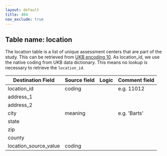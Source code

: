 ```yaml
---
layout: default
title: 404
nav_exclude: true
---
```


## Table name: location

The location table is a list of unique assessment centers that are part of the study.
This can be retrieved from [UKB encoding 10](https://biobank.ctsu.ox.ac.uk/crystal/coding.cgi?id=10). 
As location_id, we use the native coding from UKB data dictionary. 
This means no lookup is necessary to retrieve the `location_id`.

| Destination Field | Source field | Logic | Comment field |
| --- | --- | --- | --- |
| location_id | coding |  | e.g. 11012 |
| address_1 |  |  |  |
| address_2 |  |  |  |
| city | meaning |  | e.g. 'Barts' |
| state |  |  |  |
| zip |  |  |  |
| county |  |  |  |
| location_source_value | coding |  |  |

